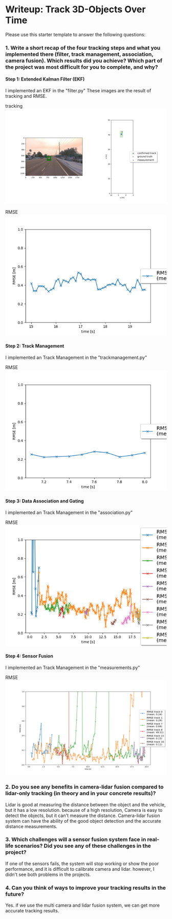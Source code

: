 # Writeup: Track 3D-Objects Over Time

Please use this starter template to answer the following questions:

### 1. Write a short recap of the four tracking steps and what you implemented there (filter, track management, association, camera fusion). Which results did you achieve? Which part of the project was most difficult for you to complete, and why?

#### Step 1: Extended Kalman Filter (EKF)
I implemented an EKF in the "filter.py"
These images are the result of tracking and RMSE.

tracking<br>
![tracking](./student/final_step1_projection.png "tracking")

RMSE<br>
![RMSE](./student/final_step1_rmse.png "RMSE")

#### Step 2: Track Management
I implemented an Track Management in the "trackmanagement.py"

RMSE<br>
![RMSE](./student/final_step2_rmse.png "RMSE")

#### Step 3: Data Association and Gating
I implemented an Track Management in the "association.py"

RMSE<br>
![RMSE](./student/final_step3_rmse.png "RMSE")

#### Step 4: Sensor Fusion
I implemented an Track Management in the "measurements.py"

RMSE<br>
![RMSE](./student/final_step4_rmse.png "RMSE")

### 2. Do you see any benefits in camera-lidar fusion compared to lidar-only tracking (in theory and in your concrete results)?
Lidar is good at measuring the distance between the object and the vehicle, but it has a low resolution. because of a high resolution, Camera is easy to detect the objects, but it can't measure the distance. Camera-lidar fusion system can have the ability of the good object detection and the accurate distance measurements.

### 3. Which challenges will a sensor fusion system face in real-life scenarios? Did you see any of these challenges in the project?
If one of the sensors fails, the system will stop working or show the poor performance, and it is difficult to calibrate camera and lidar. however, I didn't see both problems in the projects.

### 4. Can you think of ways to improve your tracking results in the future?
Yes. if we use the multi camera and lidar fusion system, we can get more accurate tracking results.
